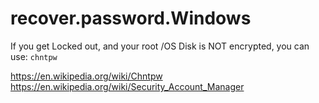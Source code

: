 # recover.password.Windows
If you get Locked out, and your root /OS Disk is NOT encrypted, you can use: `chntpw`

https://en.wikipedia.org/wiki/Chntpw
https://en.wikipedia.org/wiki/Security_Account_Manager
